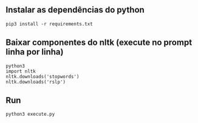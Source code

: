 
## Instalar as dependências do python 

```
pip3 install -r requirements.txt
```

## Baixar componentes do nltk (execute no prompt linha por linha)
```
python3 
import nltk
nltk.downloads('stopwords')
nltk.downloads('rslp')
```

## Run 

``` 
python3 execute.py
```